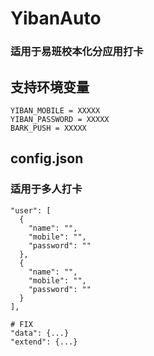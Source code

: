 # YibanAuto
### 适用于易班校本化分应用打卡

## 支持环境变量
```
YIBAN_MOBILE = XXXXX
YIBAN_PASSWORD = XXXXX
BARK_PUSH = XXXXX 
```

## config.json
### 适用于多人打卡
```
"user": [
  {
    "name": "",
    "mobile": "",
    "password": ""
  },
  {
    "name": "",
    "mobile": "",
    "password": ""
  }
],

# FIX
"data": {...}
"extend": {...}
```